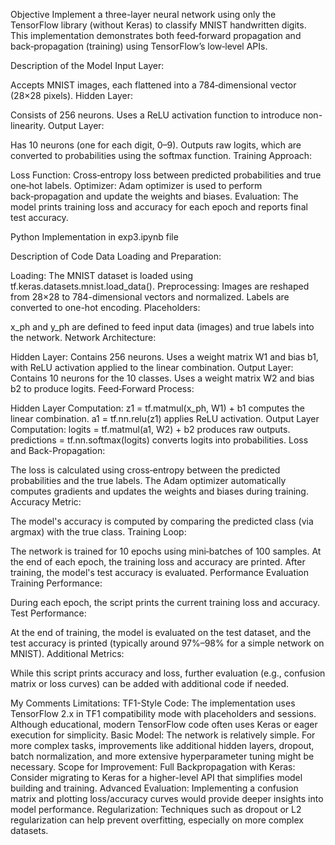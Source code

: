 Objective
Implement a three-layer neural network using only the TensorFlow library (without Keras) to classify MNIST handwritten digits. This implementation demonstrates both feed‑forward propagation and back‑propagation (training) using TensorFlow’s low‑level APIs.

Description of the Model
Input Layer:

Accepts MNIST images, each flattened into a 784‑dimensional vector (28×28 pixels).
Hidden Layer:

Consists of 256 neurons.
Uses a ReLU activation function to introduce non-linearity.
Output Layer:

Has 10 neurons (one for each digit, 0–9).
Outputs raw logits, which are converted to probabilities using the softmax function.
Training Approach:

Loss Function: Cross‑entropy loss between predicted probabilities and true one‑hot labels.
Optimizer: Adam optimizer is used to perform back‑propagation and update the weights and biases.
Evaluation: The model prints training loss and accuracy for each epoch and reports final test accuracy.

Python Implementation
in exp3.ipynb file



Description of Code
Data Loading and Preparation:

Loading: The MNIST dataset is loaded using tf.keras.datasets.mnist.load_data().
Preprocessing: Images are reshaped from 28×28 to 784-dimensional vectors and normalized. Labels are converted to one-hot encoding.
Placeholders:

x_ph and y_ph are defined to feed input data (images) and true labels into the network.
Network Architecture:

Hidden Layer:
Contains 256 neurons.
Uses a weight matrix W1 and bias b1, with ReLU activation applied to the linear combination.
Output Layer:
Contains 10 neurons for the 10 classes.
Uses a weight matrix W2 and bias b2 to produce logits.
Feed‑Forward Process:

Hidden Layer Computation:
z1 = tf.matmul(x_ph, W1) + b1 computes the linear combination.
a1 = tf.nn.relu(z1) applies ReLU activation.
Output Layer Computation:
logits = tf.matmul(a1, W2) + b2 produces raw outputs.
predictions = tf.nn.softmax(logits) converts logits into probabilities.
Loss and Back-Propagation:

The loss is calculated using cross‑entropy between the predicted probabilities and the true labels.
The Adam optimizer automatically computes gradients and updates the weights and biases during training.
Accuracy Metric:

The model's accuracy is computed by comparing the predicted class (via argmax) with the true class.
Training Loop:

The network is trained for 10 epochs using mini‑batches of 100 samples.
At the end of each epoch, the training loss and accuracy are printed.
After training, the model's test accuracy is evaluated.
Performance Evaluation
Training Performance:

During each epoch, the script prints the current training loss and accuracy.
Test Performance:

At the end of training, the model is evaluated on the test dataset, and the test accuracy is printed (typically around 97%–98% for a simple network on MNIST).
Additional Metrics:

While this script prints accuracy and loss, further evaluation (e.g., confusion matrix or loss curves) can be added with additional code if needed.

My Comments
Limitations:
TF1-Style Code: The implementation uses TensorFlow 2.x in TF1 compatibility mode with placeholders and sessions. Although educational, modern TensorFlow code often uses Keras or eager execution for simplicity.
Basic Model: The network is relatively simple. For more complex tasks, improvements like additional hidden layers, dropout, batch normalization, and more extensive hyperparameter tuning might be necessary.
Scope for Improvement:
Full Backpropagation with Keras: Consider migrating to Keras for a higher-level API that simplifies model building and training.
Advanced Evaluation: Implementing a confusion matrix and plotting loss/accuracy curves would provide deeper insights into model performance.
Regularization: Techniques such as dropout or L2 regularization can help prevent overfitting, especially on more complex datasets.